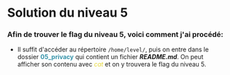 # Solution du niveau 5
### Afin de trouver le flag du niveau 5, voici comment j'ai procédé:

- Il suffit d'accéder au répertoire `/home/level/`, puis on entre dans le dossier <b style="color:#3794aa">05_privacy</b> qui contient un fichier ***README.md***. On peut afficher son contenu avec <i style = 'color:#E6D737'>cat</i> et on y trouvera le flag du niveau 5.
#

